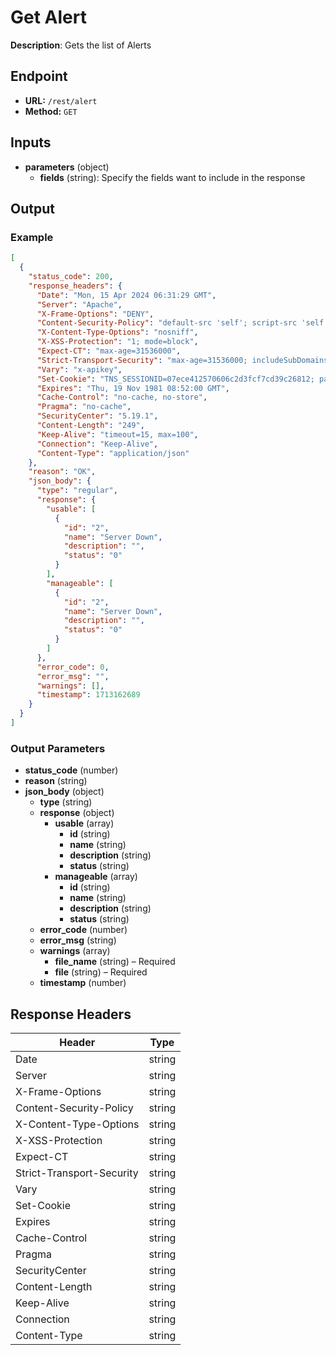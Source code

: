 # Get Alert

**Description**: Gets the list of Alerts

## Endpoint

- **URL:** `/rest/alert`
- **Method:** `GET`
## Inputs

- **parameters** (object)
  - **fields** (string): Specify the fields want to include in the response
## Output

### Example

```json
[
  {
    "status_code": 200,
    "response_headers": {
      "Date": "Mon, 15 Apr 2024 06:31:29 GMT",
      "Server": "Apache",
      "X-Frame-Options": "DENY",
      "Content-Security-Policy": "default-src 'self'; script-src 'self' pendo-io-static.storage.googleapis.com app.pendo.io cdn.pendo.io pendo-static-6165929460760576.storage.googleapis.com data.pendo.io cdn.metarouter.io e.metarouter.io api.amplitude.com cdn.amplitude.com *.cloudfront.net; connect-src 'self' app.pendo.io data.pendo.io pendo-static-6165929460760576.storage.googleapis.com cdn.metarouter.io e.metarouter.io api.amplitude.com cdn.amplitude.com *.cloudfront.net; img-src 'self' data: cdn.pendo.io app.pendo.io pendo-static-6165929460760576.storage.googleapis.com data.pendo.io; style-src 'self' app.pendo.io cdn.pendo.io pendo-static-6165929460760576.storage.googleapis.com; frame-ancestors app.pendo.io; form-action 'self'; block-all-mixed-content; Upgrade-Insecure-Requests: 1; object-src 'none'",
      "X-Content-Type-Options": "nosniff",
      "X-XSS-Protection": "1; mode=block",
      "Expect-CT": "max-age=31536000",
      "Strict-Transport-Security": "max-age=31536000; includeSubDomains",
      "Vary": "x-apikey",
      "Set-Cookie": "TNS_SESSIONID=07ece412570606c2d3fcf7cd39c26812; path=/; secure; HttpOnly; SameSite=Strict",
      "Expires": "Thu, 19 Nov 1981 08:52:00 GMT",
      "Cache-Control": "no-cache, no-store",
      "Pragma": "no-cache",
      "SecurityCenter": "5.19.1",
      "Content-Length": "249",
      "Keep-Alive": "timeout=15, max=100",
      "Connection": "Keep-Alive",
      "Content-Type": "application/json"
    },
    "reason": "OK",
    "json_body": {
      "type": "regular",
      "response": {
        "usable": [
          {
            "id": "2",
            "name": "Server Down",
            "description": "",
            "status": "0"
          }
        ],
        "manageable": [
          {
            "id": "2",
            "name": "Server Down",
            "description": "",
            "status": "0"
          }
        ]
      },
      "error_code": 0,
      "error_msg": "",
      "warnings": [],
      "timestamp": 1713162689
    }
  }
]
```
### Output Parameters

- **status_code** (number)
- **reason** (string)
- **json_body** (object)
  - **type** (string)
  - **response** (object)
    - **usable** (array)
      - **id** (string)
      - **name** (string)
      - **description** (string)
      - **status** (string)
    - **manageable** (array)
      - **id** (string)
      - **name** (string)
      - **description** (string)
      - **status** (string)
  - **error_code** (number)
  - **error_msg** (string)
  - **warnings** (array)
    - **file_name** (string) – Required
    - **file** (string) – Required
  - **timestamp** (number)
## Response Headers

| Header | Type |
|--------|------|
| Date | string |
| Server | string |
| X-Frame-Options | string |
| Content-Security-Policy | string |
| X-Content-Type-Options | string |
| X-XSS-Protection | string |
| Expect-CT | string |
| Strict-Transport-Security | string |
| Vary | string |
| Set-Cookie | string |
| Expires | string |
| Cache-Control | string |
| Pragma | string |
| SecurityCenter | string |
| Content-Length | string |
| Keep-Alive | string |
| Connection | string |
| Content-Type | string |